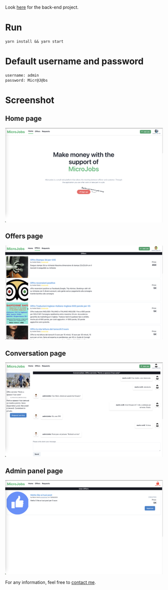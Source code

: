 Look [here](https://github.com/goto-eof/micro-jobs-server) for the back-end project.

# Run

```
yarn install && yarn start
```

# Default username and password
```
username: admin
password: Micr@J@bs
```

# Screenshot

## Home page

![screenshot](screenshot0.png)

## Offers page

![screenshot](screenshot3.png)

## Conversation page

![screenshot](screenshot1.png)

## Admin panel page

![screenshot](screenshot2.png)

For any information, feel free to [contact me](http://andre-i.eu/#contactme).
